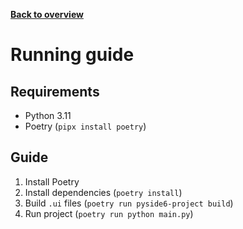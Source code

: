 [**Back to overview**](README.md)

# Running guide

## Requirements

- Python 3.11
- Poetry (`pipx install poetry`)

## Guide

1. Install Poetry
2. Install dependencies (`poetry install`)
3. Build `.ui` files (`poetry run pyside6-project build`)
4. Run project (`poetry run python main.py`)
